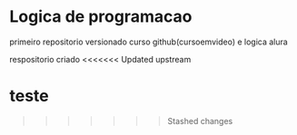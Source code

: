# Logica de programacao
 primeiro repositorio versionado curso github(cursoemvideo) e logica alura


respositorio criado
<<<<<<< Updated upstream

teste
=======
>>>>>>> Stashed changes
